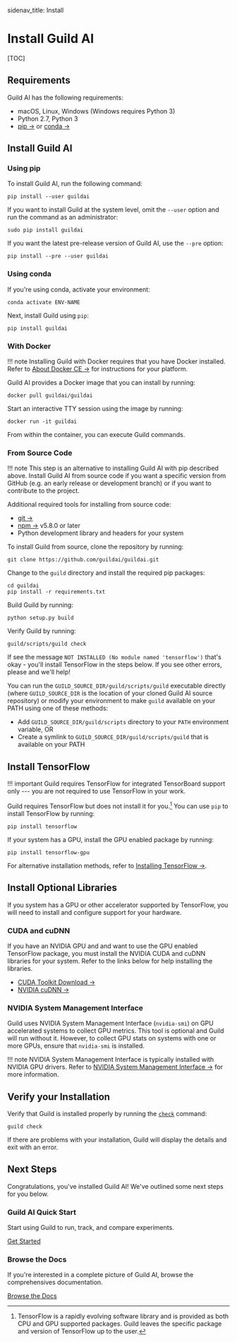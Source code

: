 sidenav_title: Install

# Install Guild AI

[TOC]

## Requirements

Guild AI has the following requirements:

- macOS, Linux, Windows (Windows requires Python 3)
- Python 2.7, Python 3
- [pip ->](https://pip.pypa.io/en/stable/installing/)
  or [conda ->](https://docs.conda.io/projects/conda/en/latest/user-guide/install/)

## Install Guild AI

### Using pip

To install Guild AI, run the following command:

``` command
pip install --user guildai
```

If you want to install Guild at the system level, omit the `--user`
option and run the command as an administrator:

``` command
sudo pip install guildai
```

If you want the latest pre-release version of Guild AI, use the
``--pre`` option:

``` command
pip install --pre --user guildai
```

### Using conda

If you're using conda, activate your environment:

``` command
conda activate ENV-NAME
```

Next, install Guild using `pip`:

``` command
pip install guildai
```

### With Docker

!!! note
    Installing Guild with Docker requires that you have Docker
    installed. Refer to [About Docker CE
    ->](https://docs.docker.com/install/) for instructions for your
    platform.

Guild AI provides a Docker image that you can install by running:

``` command
docker pull guildai/guildai
```

Start an interactive TTY session using the image by running:

``` command
docker run -it guildai
```

From within the container, you can execute Guild commands.

### From Source Code

!!! note
    This step is an alternative to installing Guild AI with pip
    described above. Install Guild AI from source code if you want a
    specific version from GitHub (e.g. an early release or development
    branch) or if you want to contribute to the project.

Additional required tools for installing from source code:

- [git ->](https://help.github.com/articles/set-up-git/)
- [npm ->](https://www.npmjs.com/get-npm) v5.8.0 or later
- Python development library and headers for your system

To install Guild from source, clone the repository by running:

``` command
git clone https://github.com/guildai/guildai.git
```

Change to the `guild` directory and install the required pip packages:

``` command
cd guildai
pip install -r requirements.txt
```

Build Guild by running:

``` command
python setup.py build
```

Verify Guild by running:

``` command
guild/scripts/guild check
```

If see the message ``NOT INSTALLED (No module named 'tensorflow')``
that's okay - you'll install TensorFlow in the steps below. If you see
other errors, please [](ref:open-an-issue) and we'll help!

You can run the `GUILD_SOURCE_DIR/guild/scripts/guild` executable
directly (where `GUILD_SOURCE_DIR` is the location of your cloned
Guild AI source repository) or modify your environment to make `guild`
available on your PATH using one of these methods:

- Add `GUILD_SOURCE_DIR/guild/scripts` directory to your `PATH` environment
  variable, OR
- Create a symlink to `GUILD_SOURCE_DIR/guild/scripts/guild` that is
  available on your PATH

## Install TensorFlow

!!! important
    Guild requires TensorFlow for integrated TensorBoard
    support only --- you are not required to use TensorFlow in your
    work.

Guild requires TensorFlow but does not install it for
you.[^tf-install] You can use `pip` to install TensorFlow by running:

[^tf-install]:
    TensorFlow is a rapidly evolving software library and is provided as
    both CPU and GPU supported packages. Guild leaves the specific package
    and version of TensorFlow up to the user.

``` command
pip install tensorflow
```

If your system has a GPU, install the GPU enabled package by running:

``` command
pip install tensorflow-gpu
```

For alternative installation methods, refer to [Installing TensorFlow
->](https://www.tensorflow.org/install/).

## Install Optional Libraries

If you system has a GPU or other accelerator supported by TensorFlow,
you will need to install and configure support for your hardware.

### CUDA and cuDNN

If you have an NVIDIA GPU and and want to use the GPU enabled
TensorFlow package, you must install the NVIDIA CUDA and cuDNN
libraries for your system. Refer to the links below for help
installing the libraries.

- [CUDA Toolkit Download ->](https://developer.nvidia.com/cuda-downloads)
- [NVIDIA cuDNN ->](https://developer.nvidia.com/cudnn)

### NVIDIA System Management Interface

Guild uses NVIDIA System Management Interface (`nvidia-smi`) on GPU
accelerated systems to collect GPU metrics. This tool is optional and
Guild will run without it. However, to collect GPU stats on systems
with one or more GPUs, ensure that `nvidia-smi` is installed.

!!! note
    NVIDIA System Management Interface is typically installed with NVIDIA
    GPU drivers. Refer to [NVIDIA System Management Interface
    ->](https://developer.nvidia.com/nvidia-system-management-interface)
    for more information.

## Verify your Installation

Verify that Guild is installed properly by running the
[`check`](docs/commands/check) command:

``` command
guild check
```

If there are problems with your installation, Guild will display the
details and exit with an error.

## Next Steps

Congratulations, you've installed Guild AI! We've outlined some next
steps for you below.

<div class="row match-height mt-4">
<div class="col col-md-4">
<div class="promo left">
<h3>Guild AI Quick Start</h3>
<p class="expand">

Start using Guild to run, track, and compare experiments.

</p>
<a class="btn btn-primary cta" href="/start/"
  >Get Started <i class="fa next"></i></a>
</div>
</div>

<div class="col col-md-6">
<div class="promo left">
<h3>Browse the Docs</h3>
<p class="expand">

If you're interested in a complete picture of Guild AI, browse the
comprehensives documentation.

</p>
<a class="btn btn-primary" href="/docs/">Browse the Docs <i class="fa next"></i></a>
</div>
</div>
</div>
